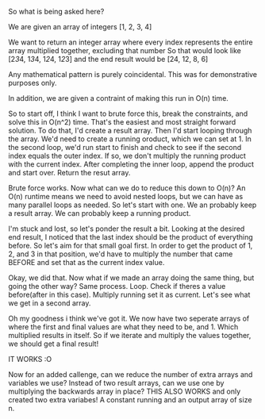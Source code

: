 So what is being asked here?

We are given an array of integers
[1, 2, 3, 4]

We want to return an integer array where every index represents the entire array multiplied together, excluding that number
So that would look like
[2*3*4, 1*3*4, 1*2*4, 1*2*3]
and the end result would be
[24, 12, 8, 6]

Any mathematical pattern is purely coincidental. This was for demonstrative purposes only.

In addition, we are given a contraint of making this run in O(n) time.

So to start off, I think I want to brute force this, break the constraints, and solve this in O(n^2) time. That's the easiest and most straight forward solution.
To do that, I'd create a result array.
Then I'd start looping through the array.
We'd need to create a running oroduct, which we can set at 1.
In the second loop, we'd run start to finish and check to see if the second index equals the outer index. If so, we don't multiply the running product with the current index.
After completing the inner loop, append the product and start over.
Return the resut array.

Brute force works. Now what can we do to reduce this down to O(n)?
An O(n) runtime means we need to avoid nested loops, but we can have as many parallel loops as needed.
So let's start with one.
We an probably keep a result array.
We can probably keep a running product.

I'm stuck and lost, so let's ponder the result a bit.
Looking at the desired end result, I noticed that the last index should be the product of everything before. So let's aim for that small goal first.
In order to get the product of 1, 2, and 3 in that position, we'd have to multiply the number that came BEFORE and set that as the current index value.

Okay, we did that. 
Now what if we made an array doing the same thing, but going the other way?
Same process.
Loop.
Check if theres a value before(after in this case).
Multiply running
set it as current.
Let's see what we get in a second array.

Oh my goodness i think we've got it.
We now have two seperate arrays of where the first and final values are what they need to be, and 1. Which multiplied results in itself.
So if we iterate and multiply the values together, we should get a final result!

IT WORKS :O

Now for an added callenge, can we reduce the number of extra arrays and variables we use?
Instead of two result arrays, can we use one by multiplying the backwards array in place?
THIS ALSO WORKS and only created two extra variabes! A constant running and an output array of size n.